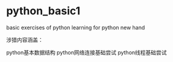 python_basic1
=============

basic exercises of python learning for python new hand

涉猎内容涵盖：

python基本数据结构
python网络连接基础尝试
python线程基础尝试